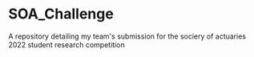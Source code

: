 # SOA_Challenge
A repository detailing my team's submission for the sociery of actuaries 2022 student research competition 
